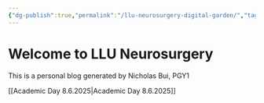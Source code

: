 ```yaml
---
{"dg-publish":true,"permalink":"/llu-neurosurgery-digital-garden/","tags":["gardenEntry"]}
---
```


# Welcome to LLU Neurosurgery

This is a personal blog generated by Nicholas Bui, PGY1

[[Academic Day 8.6.2025\|Academic Day 8.6.2025]]


